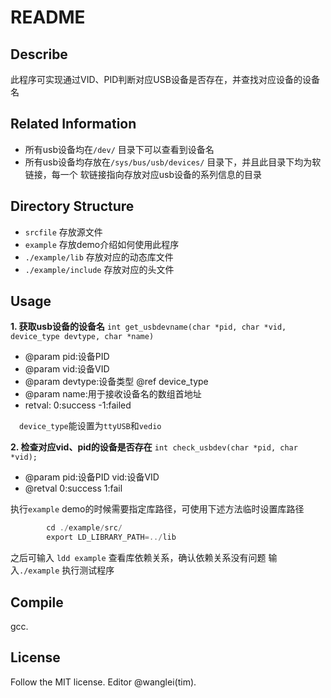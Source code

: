 # README
## Describe
此程序可实现通过VID、PID判断对应USB设备是否存在，并查找对应设备的设备名

## Related Information
+ 所有usb设备均在`/dev/` 目录下可以查看到设备名
+ 所有usb设备均存放在`/sys/bus/usb/devices/` 目录下，并且此目录下均为软链接，每一个
软链接指向存放对应usb设备的系列信息的目录

## Directory Structure
+ `srcfile` 存放源文件
+ `example` 存放demo介绍如何使用此程序
+ `./example/lib` 存放对应的动态库文件
+ `./example/include` 存放对应的头文件

## Usage
**1. 获取usb设备的设备名**
`int get_usbdevname(char *pid, char *vid, device_type devtype, char *name)` 
+ @param pid:设备PID 
+ @param vid:设备VID
+ @param devtype:设备类型 @ref device_type
+ @param name:用于接收设备名的数组首地址   
+ retval: 0:success -1:failed

&emsp;`device_type`能设置为`ttyUSB`和`vedio`
        
**2. 检查对应vid、pid的设备是否存在**
`int check_usbdev(char *pid, char *vid);` 
+ @param pid:设备PID vid:设备VID
+ @retval 0:success 1:fail

执行`example` demo的时候需要指定库路径，可使用下述方法临时设置库路径
```c
        cd ./example/src/
        export LD_LIBRARY_PATH=../lib
```

之后可输入 `ldd example` 查看库依赖关系，确认依赖关系没有问题
输入`./example` 执行测试程序

## Compile
gcc.

## License
Follow the MIT license.
Editor @wanglei(tim).

